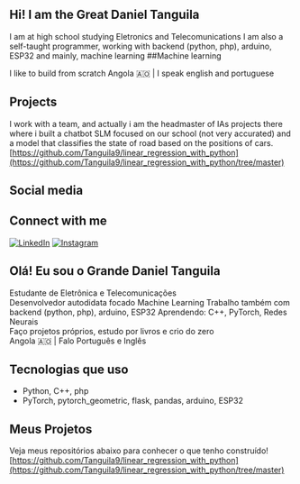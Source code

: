## Hi! I am the Great Daniel Tanguila

I am at high school studying Eletronics and Telecomunications
I am also a self-taught programmer, working with backend (python, php), arduino, ESP32 and mainly, machine learning
##Machine learning

I like to build from scratch
Angola 🇦🇴 | I speak english and portuguese

## Projects
I work with a team, and actually i am the headmaster of IAs projects there where i built a chatbot SLM focused on our school (not very accurated) and a model that classifies the state of road based on the positions of cars.
[https://github.com/Tanguila9/linear_regression_with_python](https://github.com/Tanguila9/linear_regression_with_python/tree/master)

## Social media
## Connect with me

[![LinkedIn](https://img.shields.io/badge/LinkedIn-blue?logo=linkedin&logoColor=white)](https://www.linkedin.com/in/daniel-tanguila-413629336)
[![Instagram](https://img.shields.io/badge/Instagram-%23E4405F?logo=instagram&logoColor=white)](https://www.instagram.com/danielgouveiatanguila)


## Olá! Eu sou o Grande Daniel Tanguila

Estudante de Eletrônica e Telecomunicações  
Desenvolvedor autodidata focado Machine Learning
Trabalho também com backend (python, php), arduino, ESP32
Aprendendo: C++, PyTorch, Redes Neurais  
Faço projetos próprios, estudo por livros e crio do zero  
Angola 🇦🇴 | Falo Português e Inglês

## Tecnologias que uso

- Python, C++, php 
- PyTorch, pytorch_geometric, flask, pandas, arduino, ESP32

## Meus Projetos

Veja meus repositórios abaixo para conhecer o que tenho construído!
[https://github.com/Tanguila9/linear_regression_with_python](https://github.com/Tanguila9/linear_regression_with_python/tree/master)
